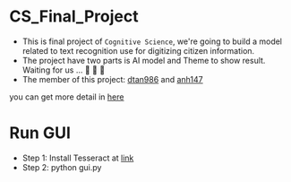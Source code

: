 # CS_Final_Project
* This is final project of `Cognitive Science`, we're going to build a model related to text recognition use for digitizing citizen information. 
* The project have two parts is AI model and Theme to show result. Waiting for us ... :rocket: :rocket: :rocket:
* The member of this project: [dtan986](https://www.linkedin.com/in/tan-duong-622189225/) and [anh147](https://www.linkedin.com/in/anh147/)

you can get more detail in [here](./AI_corner/Code)

# Run GUI
* Step 1: Install Tesseract at [link](https://github.com/UB-Mannheim/tesseract/wiki)
* Step 2: 
python gui.py

